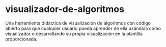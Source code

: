 # visualizador-de-algoritmos
Una herramienta didáctica de visualización de algoritmos con código abierto para que cualquier usuario pueda aprender de ella usándola como visualizador o desarrollando su propia visualización en la plantilla proporcionada.

